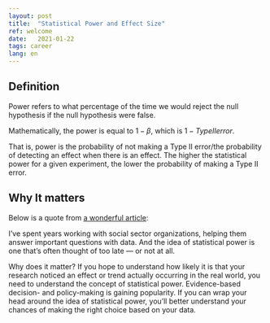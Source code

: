 ```yaml
---
layout: post
title:  "Statistical Power and Effect Size"
ref: welcome
date:   2021-01-22
tags: career
lang: en
---
```


## Definition

Power refers to what percentage of the time we would reject the null hypothesis if the null hypothesis were false.

Mathematically, the power is equal to $1-\beta$, which is $1-
Type II error$. 

That is, power is the probability of not making a Type II error/the probability of detecting an effect when there is an effect. The higher the statistical power for a given experiment, the lower the probability of making a Type II error.

## Why It matters

Below is a quote from [a wonderful article][ref-1]:

I’ve spent years working with social sector organizations, helping them answer important questions with data. And the idea of statistical power is one that’s often thought of too late — or not at all.

Why does it matter? If you hope to understand how likely it is that your research noticed an effect or trend actually occurring in the real world, you need to understand the concept of statistical power. Evidence-based decision- and policy-making is gaining popularity. If you can wrap your head around the idea of statistical power, you’ll better understand your chances of making the right choice based on your data.

[ref-1]:https://idatassist.com/statistical-power-what-it-is-and-why-it-matters/

 
